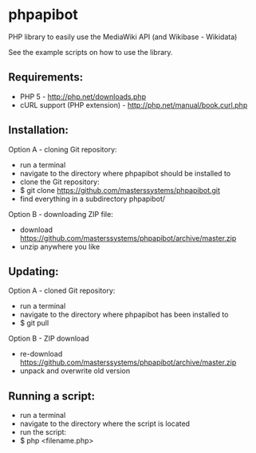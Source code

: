 phpapibot
=========

PHP library to easily use the MediaWiki API (and Wikibase - Wikidata)

See the example scripts on how to use the library.


Requirements:
-------------
* PHP 5 - http://php.net/downloads.php
* cURL support (PHP extension) - http://php.net/manual/book.curl.php


Installation:
-------------
Option A - cloning Git repository:
* run a terminal
* navigate to the directory where phpapibot should be installed to
* clone the Git repository:
* $ git clone https://github.com/masterssystems/phpapibot.git
* find everything in a subdirectory phpapibot/

Option B - downloading ZIP file:
* download https://github.com/masterssystems/phpapibot/archive/master.zip
* unzip anywhere you like


Updating:
---------
Option A - cloned Git repository:
* run a terminal
* navigate to the directory where phpapibot has been installed to
* $ git pull

Option B - ZIP download
* re-download https://github.com/masterssystems/phpapibot/archive/master.zip
* unpack and overwrite old version


Running a script:
-----------------
* run a terminal
* navigate to the directory where the script is located
* run the script:
* $ php <filename.php> <parameters>
